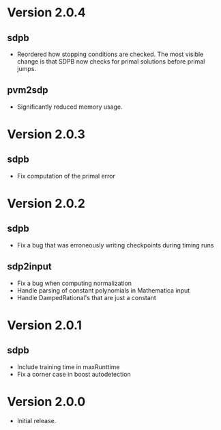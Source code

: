 # Version 2.0.4

## sdpb

- Reordered how stopping conditions are checked.  The most visible
  change is that SDPB now checks for primal solutions before primal
  jumps.

## pvm2sdp

- Significantly reduced memory usage.

# Version 2.0.3

## sdpb

- Fix computation of the primal error

# Version 2.0.2

## sdpb

- Fix a bug that was erroneously writing checkpoints during timing
  runs

## sdp2input

- Fix a bug when computing normalization
- Handle parsing of constant polynomials in Mathematica input
- Handle DampedRational's that are just a constant

# Version 2.0.1

## sdpb

- Include training time in maxRunttime
- Fix a corner case in boost autodetection

# Version 2.0.0

- Initial release.

